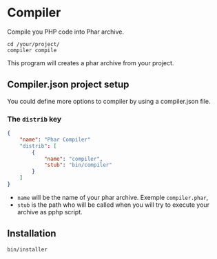 # Compiler

Compile you PHP code into Phar archive.

```
cd /your/project/
compiler compile
```

This program will creates a phar archive from your project.


## Compiler.json project setup

You could define more options to compiler by using a compiler.json file.

### The `distrib` key

```json
{
	"name": "Phar Compiler"
    "distrib": [
        {
            "name": "compiler",
            "stub": "bin/compiler"
        }
    ]
}
```

- `name` will be the name of your phar archive. Exemple `compiler.phar`,
- `stub` is the path who will be called when you will try to execute your archive as pphp script.

## Installation

```
bin/installer
```